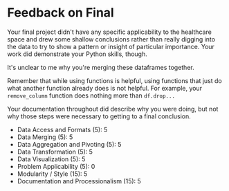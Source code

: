 # Feedback on Final

Your final project didn't have any specific applicability to the healthcare space and drew some shallow conclusions rather than really digging into the data to try to show a pattern or insight of particular importance. Your work did demonstrate your Python skills, though.

It's unclear to me why you're merging these dataframes together.

Remember that while using functions is helpful, using functions that just do what another function already does is not helpful.  For example, your `remove_column` function does nothing more than `df.drop...`

Your documentation throughout did describe why you were doing, but not why those steps were necessary to getting to a final conclusion.


* Data Access and Formats (5): 5
* Data Merging (5): 5
* Data Aggregation and Pivoting (5): 5
* Data Transformation (5): 5
* Data Visualization (5): 5
* Problem Applicability (5): 0
* Modularity / Style (15): 5
* Documentation and Processionalism (15): 5

